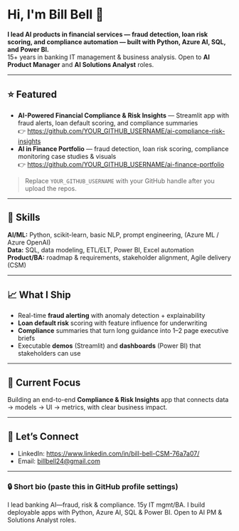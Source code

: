 # Hi, I'm Bill Bell 👋

**I lead AI products in financial services — fraud detection, loan risk scoring, and compliance automation — built with Python, Azure AI, SQL, and Power BI.**  
15+ years in banking IT management & business analysis. Open to **AI Product Manager** and **AI Solutions Analyst** roles.

---

## ⭐ Featured
- **AI-Powered Financial Compliance & Risk Insights** — Streamlit app with fraud alerts, loan default scoring, and compliance summaries  
  👉 https://github.com/YOUR_GITHUB_USERNAME/ai-compliance-risk-insights
- **AI in Finance Portfolio** — fraud detection, loan risk scoring, compliance monitoring case studies & visuals  
  👉 https://github.com/YOUR_GITHUB_USERNAME/ai-finance-portfolio

> Replace `YOUR_GITHUB_USERNAME` with your GitHub handle after you upload the repos.

---

## 🧰 Skills
**AI/ML:** Python, scikit-learn, basic NLP, prompt engineering, (Azure ML / Azure OpenAI)  
**Data:** SQL, data modeling, ETL/ELT, Power BI, Excel automation  
**Product/BA:** roadmap & requirements, stakeholder alignment, Agile delivery (CSM)

---

## 📈 What I Ship
- Real-time **fraud alerting** with anomaly detection + explainability
- **Loan default risk** scoring with feature influence for underwriting
- **Compliance** summaries that turn long guidance into 1–2 page executive briefs
- Executable **demos** (Streamlit) and **dashboards** (Power BI) that stakeholders can use

---

## 🔭 Current Focus
Building an end-to-end **Compliance & Risk Insights** app that connects data → models → UI → metrics, with clear business impact.

---

## 🤝 Let’s Connect
- LinkedIn: https://www.linkedin.com/in/bill-bell-CSM-76a7a07/
- Email: billbell24@gmail.com

---

### 🔒 Short bio (paste this in GitHub profile settings)
I lead banking AI—fraud, risk & compliance. 15y IT mgmt/BA. I build deployable apps with Python, Azure AI, SQL & Power BI. Open to AI PM & Solutions Analyst roles.
